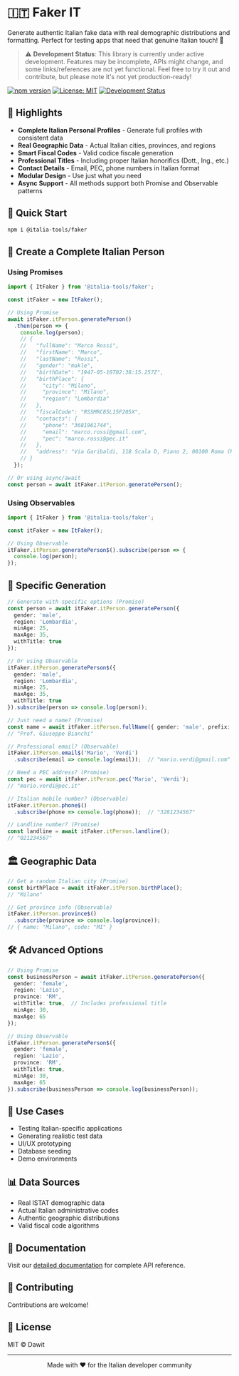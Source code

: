 # 🇮🇹 Faker IT

Generate authentic Italian fake data with real demographic distributions and formatting. Perfect for testing apps that need that genuine Italian touch! 🍝

> ⚠️ **Development Status**: This library is currently under active development. Features may be incomplete, APIs might change, and some links/references are not yet functional. Feel free to try it out and contribute, but please note it's not yet production-ready!

[![npm version](https://img.shields.io/npm/v/@italia-tools/faker)](https://www.npmjs.com/package/@italia-tools/faker)
[![License: MIT](https://img.shields.io/badge/License-MIT-yellow.svg)](https://opensource.org/licenses/MIT)
[![Development Status](https://img.shields.io/badge/status-under%20development-yellow)](https://github.com/dawit-io/it-faker)

## 🌟 Highlights

- **Complete Italian Personal Profiles** - Generate full profiles with consistent data
- **Real Geographic Data** - Actual Italian cities, provinces, and regions
- **Smart Fiscal Codes** - Valid codice fiscale generation
- **Professional Titles** - Including proper Italian honorifics (Dott., Ing., etc.)
- **Contact Details** - Email, PEC, phone numbers in Italian format
- **Modular Design** - Use just what you need
- **Async Support** - All methods support both Promise and Observable patterns

## 🚀 Quick Start

```bash
npm i @italia-tools/faker
```

## 💫 Create a Complete Italian Person

### Using Promises

```typescript
import { ItFaker } from '@italia-tools/faker';

const itFaker = new ItFaker();

// Using Promise
await itFaker.itPerson.generatePerson()
  .then(person => {
    console.log(person);
    // {
    //   "fullName": "Marco Rossi",
    //   "firstName": "Marco",
    //   "lastName": "Rossi",
    //   "gender": "makle",
    //   "birthDate": "1947-05-10T02:38:15.257Z",
    //   "birthPlace": {
    //     "city": "Milano",
    //     "province": "Milano",
    //     "region": "Lombardia"
    //   },
    //   "fiscalCode": "RSSMRC85L15F205X",
    //   "contacts": {
    //     "phone": "3681961744",
    //     "email": "marco.rossi@gmail.com",
    //     "pec": "marco.rossi@pec.it"
    //   },
    //   "address": "Via Garibaldi, 118 Scala D, Piano 2, 00100 Roma (RM)"
    // }
  });

// Or using async/await
const person = await itFaker.itPerson.generatePerson();
```

### Using Observables

```typescript
import { ItFaker } from '@italia-tools/faker';

const itFaker = new ItFaker();

// Using Observable
itFaker.itPerson.generatePerson$().subscribe(person => {
  console.log(person);
});
```

## 🎯 Specific Generation

```typescript
// Generate with specific options (Promise)
const person = await itFaker.itPerson.generatePerson({
  gender: 'male',
  region: 'Lombardia',
  minAge: 25,
  maxAge: 35,
  withTitle: true
});

// Or using Observable
itFaker.itPerson.generatePerson$({
  gender: 'male',
  region: 'Lombardia',
  minAge: 25,
  maxAge: 35,
  withTitle: true
}).subscribe(person => console.log(person));

// Just need a name? (Promise)
const name = await itFaker.itPerson.fullName({ gender: 'male', prefix: true });
// "Prof. Giuseppe Bianchi"

// Professional email? (Observable)
itFaker.itPerson.email$('Mario', 'Verdi')
  .subscribe(email => console.log(email));  // "mario.verdi@gmail.com"

// Need a PEC address? (Promise)
const pec = await itFaker.itPerson.pec('Mario', 'Verdi');  
// "mario.verdi@pec.it"

// Italian mobile number? (Observable)
itFaker.itPerson.phone$()
  .subscribe(phone => console.log(phone));  // "3281234567"

// Landline number? (Promise)
const landline = await itFaker.itPerson.landline();  
// "021234567"
```

## 🏛 Geographic Data

```typescript
// Get a random Italian city (Promise)
const birthPlace = await itFaker.itPerson.birthPlace();  
// "Milano"

// Get province info (Observable)
itFaker.itPerson.province$()
  .subscribe(province => console.log(province));
// { name: "Milano", code: "MI" }
```

## 🛠 Advanced Options

```typescript
// Using Promise
const businessPerson = await itFaker.itPerson.generatePerson({
  gender: 'female',
  region: 'Lazio',
  province: 'RM',
  withTitle: true,  // Includes professional title
  minAge: 30,
  maxAge: 65
});

// Using Observable
itFaker.itPerson.generatePerson$({
  gender: 'female',
  region: 'Lazio',
  province: 'RM',
  withTitle: true,
  minAge: 30,
  maxAge: 65
}).subscribe(businessPerson => console.log(businessPerson));
```

## 🎯 Use Cases

- Testing Italian-specific applications
- Generating realistic test data
- UI/UX prototyping
- Database seeding
- Demo environments

## 📊 Data Sources

- Real ISTAT demographic data
- Actual Italian administrative codes
- Authentic geographic distributions
- Valid fiscal code algorithms

## 📖 Documentation

Visit our [detailed documentation](https://dawit-io.github.io/it-faker/) for complete API reference.

## 🤝 Contributing

Contributions are welcome!

## 📄 License

MIT © Dawit

---

<p align="center">Made with ❤️ for the Italian developer community</p>
